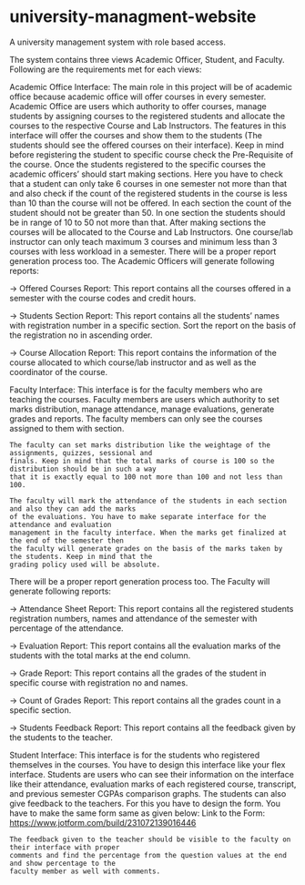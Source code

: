 # university-managment-website
 A university management system with role based access.

 The system contains three views Academic Officer, Student, and Faculty. Following are the requirements met for each views:

 Academic Office Interface:
    The main role in this project will be of academic office because academic office will offer
    courses in every semester. Academic Office are users which authority to offer courses, manage
    students by assigning courses to the registered students and allocate the courses to the respective
    Course and Lab Instructors. The features in this interface will offer the courses and show them to the
    students (The students should see the offered courses on their interface). Keep in mind before
    registering the student to specific course check the Pre-Requisite of the course. Once the students
    registered to the specific courses the academic officers’ should start making sections. Here you have
    to check that a student can only take 6 courses in one semester not more than that and also check if
    the count of the registered students in the course is less than 10 than the course will not be offered.
    In each section the count of the student should not be greater than 50. In one section the students
    should be in range of 10 to 50 not more than that. After making sections the courses will be allocated
    to the Course and Lab Instructors. One course/lab instructor can only teach maximum 3 courses and
    minimum less than 3 courses with less workload in a semester.
There will be a proper report generation process too. The Academic Officers will generate following
reports:

-> Offered Courses Report: This report contains all the courses offered in a semester with the
course codes and credit hours.

-> Students Section Report: This report contains all the students’ names with registration
number in a specific section. Sort the report on the basis of the registration no in ascending
order.

-> Course Allocation Report: This report contains the information of the course allocated to
which course/lab instructor and as well as the coordinator of the course.

Faculty Interface:
    This interface is for the faculty members who are teaching the courses. Faculty members are
    users which authority to set marks distribution, manage attendance, manage evaluations, generate
    grades and reports. The faculty members can only see the courses assigned to them with section.

    The faculty can set marks distribution like the weightage of the assignments, quizzes, sessional and
    finals. Keep in mind that the total marks of course is 100 so the distribution should be in such a way
    that it is exactly equal to 100 not more than 100 and not less than 100.

    The faculty will mark the attendance of the students in each section and also they can add the marks
    of the evaluations. You have to make separate interface for the attendance and evaluation
    management in the faculty interface. When the marks get finalized at the end of the semester then
    the faculty will generate grades on the basis of the marks taken by the students. Keep in mind that the
    grading policy used will be absolute.

There will be a proper report generation process too. The Faculty will generate following reports:

-> Attendance Sheet Report: This report contains all the registered students registration
numbers, names and attendance of the semester with percentage of the attendance.

-> Evaluation Report: This report contains all the evaluation marks of the students with the
total marks at the end column.

-> Grade Report: This report contains all the grades of the student in specific course with
registration no and names.

-> Count of Grades Report: This report contains all the grades count in a specific section. 

-> Students Feedback Report: This report contains all the feedback given by the students to
the teacher.

Student Interface:
    This interface is for the students who registered themselves in the courses. You have to design
    this interface like your flex interface. Students are users who can see their information on the interface
    like their attendance, evaluation marks of each registered course, transcript, and previous semester
    CGPAs comparison graphs. The students can also give feedback to the teachers. For this you have
    to design the form. You have to make the same form same as given below:
    Link to the Form: https://www.jotform.com/build/231072139016446

    The feedback given to the teacher should be visible to the faculty on their interface with proper
    comments and find the percentage from the question values at the end and show percentage to the
    faculty member as well with comments.